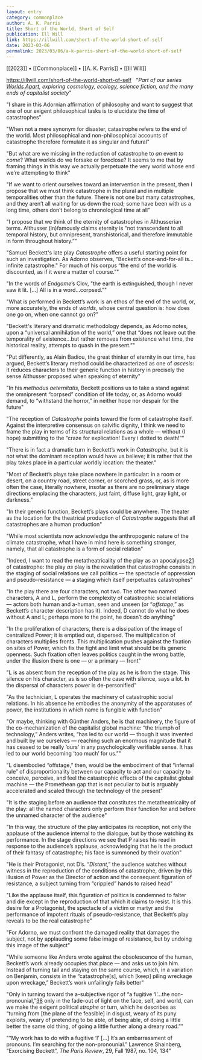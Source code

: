 ```yaml
---
layout: entry
category: commonplace
author: A. K. Parris
title: Short of the World, Short of Self
publication: Ill Will
link: https://illwill.com/short-of-the-world-short-of-self
date: 2023-03-06
permalink: 2023/03/06/a-k-parris-short-of-the-world-short-of-self
---
```


[[2023]] • [[Commonplace]] • [[A. K. Parris]] • [[Ill Will]]

https://illwill.com/short-of-the-world-short-of-self
 
"*Part of our series* [*Worlds Apart*](https://illwill.com/series/worlds-apart)*, exploring cosmology, ecology, science fiction, and the many ends of capitalist society*"

"I share in this Adornian affirmation of philosophy and want to suggest that one of our exigent philosophical tasks is to elucidate the time of catastrophes"

"When not a mere synonym for disaster, catastrophe refers to the end of the world. Most philosophical and non-philosophical accounts of catastrophe therefore formulate it as singular and futural"

"But what are we missing in the reduction of catastrophe to *an* event *to come*? What worlds do we forsake or foreclose? It seems to me that by framing things in this way we actually perpetuate the very world whose end we’re attempting to think"

"If we want to orient ourselves toward an intervention in the present, then I propose that we must think catastrophe in the plural and in multiple temporalities other than the future. There is not one but many catastrophes, and they aren’t all waiting for us down the road; some have been with us a long time, others don’t belong to chronological time at all"

"I propose that we think of the eternity of catastrophes in Althusserian terms. Althusser (in)famously claims eternity is “not transcendent to all temporal history, but omnipresent, transhistorical, and therefore immutable in form throughout history.”"

"Samuel Beckett's late play *Catastrophe* offers a useful starting point for such an investigation. As Adorno observes, “Beckett’s once-and-for-all is…infinite catastrophe." For much of his corpus “the end of the world is discounted, as if it were a matter of course.”"

"In the words of *Endgame*’s Clov, "the earth is extinguished, though I never saw it lit. [...] All is in a word…corpsed.”"

"What is performed in Beckett’s work is an ethos of the end of the world, or, more accurately, the ends of *worlds*, whose central question is: how does one go on, when one cannot go on?"

"Beckett's literary and dramatic methodology depends, as Adorno notes, upon a “universal annihilation of the world,” one that “does not leave out the temporality of existence…but rather removes from existence what time, the historical reality, attempts to quash in the present.”"

"Put differently, as Alain Badiou, the great thinker of eternity in our time, has argued, Beckett’s literary method could be characterized as one of *ascesis*: it reduces characters to their generic function in history in precisely the sense Althusser proposed when speaking of eternity"

"In his *methodus aeternitatis*, Beckett positions us to take a stand against the omnipresent “corpsed” condition of life today, or, as Adorno would demand, to “withstand the horror,” in neither hope nor despair for the future"

"The reception of *Catastrophe* points toward the form of catastrophe itself. Against the interpretive consensus on salvific dignity, I think we need to frame the play in terms of its structural relations as a whole — without (I hope) submitting to the “craze for explication! Every i dotted to death!”"

"There is in fact a dramatic turn in Beckett’s work in *Catastrophe*, but it is not what the dominant reception would have us believe; it is rather that the play takes place in a particular worldly location: the theater."

"Most of Beckett’s plays take place nowhere in particular: in a room or desert, on a country road, street corner, or scorched grass, or, as is more often the case, literally nowhere, insofar as there are no preliminary stage directions emplacing the characters, just faint, diffuse light, gray light, or darkness."

"In their generic function, Beckett’s plays could be anywhere. The theater as the location for the theatrical production of *Catastrophe* suggests that all catastrophes are a human production"

"While most scientists now acknowledge the anthropogenic nature of the climate catastrophe, what I have in mind here is something stronger, namely, that all catastrophe is a form of social relation"

"Indeed, I want to read the metatheatricality of the play as an apocalypse[21](https://illwill.com/short-of-the-world-short-of-self#fn21) of catastrophe: the play *as* play is the revelation that catastrophe consists in the staging of social relations we call politics — the spectacle of oppression and pseudo-resistance — a staging which itself perpetuates catastrophes"

"In the play there are four characters, not two. The other two named characters, A and L, perform the complexity of catastrophic social relations — actors both human and a-human, seen and unseen (or “*offstage*,” as Beckett’s character description has it). Indeed, D cannot do what he does without A and L; perhaps more to the point, he doesn’t do anything"

"In the proliferation of characters, there is a dissipation of the image of centralized Power; it is emptied out, dispersed. The multiplication of characters multiplies fronts. This multiplication pushes against the fixation on sites of Power, which fix the fight and limit what should be its generic openness. Such fixation often leaves politics caught in the wrong battle, under the illusion there is one — or a primary — front"

"L is as absent from the reception of the play as he is from the stage. This silence on his character, as is so often the case with silence, says a lot. In the dispersal of characters power is de-personified"

"As the technician, L operates the machinery of catastrophic social relations. In his absence he embodies the anonymity of the apparatuses of power, the institutions in which name is fungible with function"

"Or maybe, thinking with Günther Anders, he is that machinery, the figure of the co-mechanization of the capitalist global machine: “the triumph of technology,” Anders writes, “has led to our world — though it was invented and built by we ourselves — reaching such an enormous magnitude that it has ceased to be really ‘ours’ in any psychologically verifiable sense. It has led to our world becoming ‘too much’ for us.”"

"L disembodied “offstage,” then, would be the embodiment of that “infernal rule” of disproportionality between our capacity to act and our capacity to conceive, perceive, and feel the catastrophic effects of the capitalist global machine — the Promethean gap that is not peculiar to but is arguably accelerated and scaled through the technology of the present"

"It is the staging before an audience that constitutes the metatheatricality of the play: all the named characters only perform their function for and before the unnamed character of the audience"

"In this way, the structure of the play anticipates its reception, not only the applause of the audience internal to the dialogue, but by those watching its performance. In the stage directions we see that P raises his read in response to the audience’s applause, acknowledging that he is the product of their fantasy of catastrophe; his face is summoned by their ovation"

"He is their Protagonist, not D’s. “*Distant*,” the audience watches without witness in the reproduction of the conditions of catastrophe, driven by this illusion of Power as the Director of action and the consequent figuration of resistance, a subject turning from “crippled” hands to raised head"

"Like the applause itself, this figuration of politics is condemned to falter and die except in the reproduction of that which it claims to resist. It is this desire for a Protagonist, the spectacle of a victim or martyr and the performance of impotent rituals of pseudo-resistance, that Beckett’s play reveals to be the real catastrophe"

"For Adorno, we must confront the damaged reality that damages the subject, not by applauding some false image of resistance, but by undoing this image of the subject"

"While someone like Anders wrote against the obsolescence of the human, Beckett’s work already occupies that place — and asks us to join him. Instead of turning tail and staying on the same course, which, in a variation on Benjamin, consists in the “catastrophe[s], which [keep] piling wreckage upon wreckage,” Beckett’s work unfailingly fails better"

"Only in turning toward the a-subjective rigor of “a fugitive ‘I’…the non-pronounial,”[38](https://illwill.com/short-of-the-world-short-of-self#fn38) only in the fade-out of light on the face, self, and world, can we make the exigent political *strophe* or turn, which he describes as “turning from [the plane of the feasible] in disgust, weary of its puny exploits, weary of pretending to be able, of being able, of doing a little better the same old thing, of going a little further along a dreary road.”"

"“My work has to do with a fugitive ‘I’ […] It’s an embarrassment of pronouns. I’m searching for the non-pronounial.” Lawrence Shainberg, “Exorcising Beckett”, *The Paris Review*, 29, Fall 1987, no. 104, 134"

